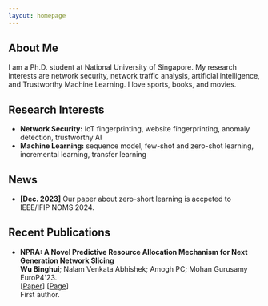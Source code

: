 ```yaml
---
layout: homepage
---
```


## About Me

I am a Ph.D. student at National University of Singapore. My research interests are network security, network traffic analysis, artificial intelligence, and Trustworthy Machine Learning.
I love sports, books, and movies.

## Research Interests

- **Network Security:** IoT fingerprinting, website fingerprinting, anomaly detection, trustworthy AI
- **Machine Learning:** sequence model, few-shot and zero-shot learning, incremental learning, transfer learning

## News

- **[Dec. 2023]** Our paper about zero-short learning is accpeted to IEEE/IFIP NOMS 2024.


## Recent Publications

- **NPRA: A Novel Predictive Resource Allocation Mechanism for Next Generation Network Slicing**
  <br>
  **Wu Binghui**; Nalam Venkata Abhishek; Amogh PC; Mohan Gurusamy
  <br>
  EuroP4'23. 
  <br>
  [[Paper](https://drive.google.com/file/d/1U9C9Yk6lpwzeACQWyFKihsFIUCL3ipld/view?usp=drive_link)]
  [[Page](https://ieeexplore.ieee.org/abstract/document/10060670)]
  <br>
  First author.
